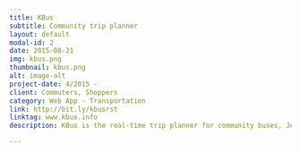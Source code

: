 ```yaml
---
title: KBus
subtitle: Community trip planner
layout: default
modal-id: 2
date: 2015-08-21
img: kbus.png
thumbnail: kbus.png
alt: image-alt
project-date: 4/2015 -
client: Commuters, Shoppers
category: Web App - Transportation
link: http://bit.ly/kbusrst
linktag: www.kbus.info
description: KBus is the real-time trip planner for community buses, Jeddah transport, and water taxis.

---
```

